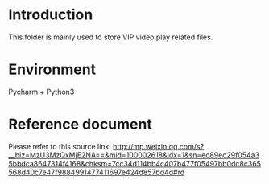 # Introduction
This folder is mainly used to store VIP video play related files.

# Environment
Pycharm + Python3

# Reference document
Please refer to this source link: http://mp.weixin.qq.com/s?__biz=MzU3MzQxMjE2NA==&mid=100002618&idx=1&sn=ec89ec29f054a35bbdca8647314f4168&chksm=7cc34d114bb4c407b477f05497bb0dc8c365568d40c7e47f9884991477411697e424d857bd4d#rd
